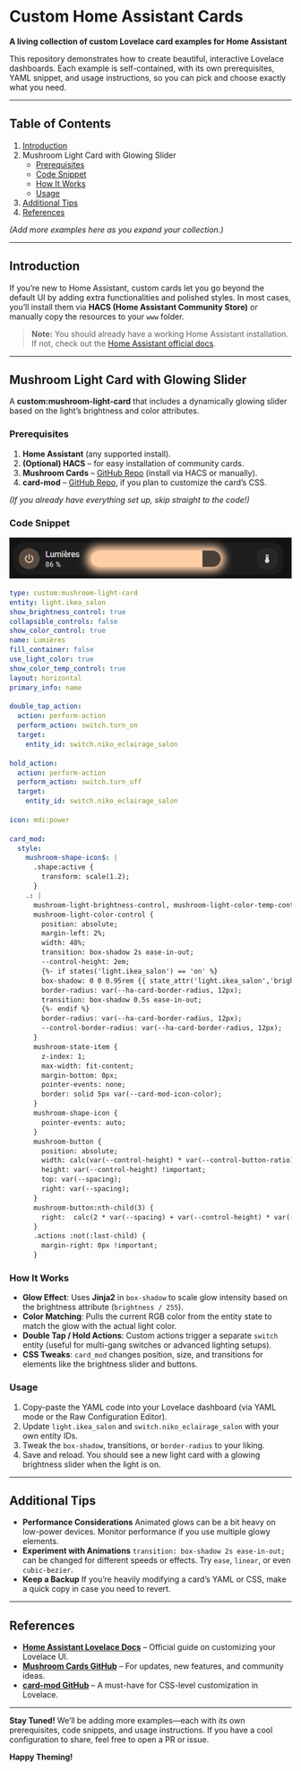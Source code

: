 # Custom Home Assistant Cards

**A living collection of custom Lovelace card examples for Home Assistant**

This repository demonstrates how to create beautiful, interactive Lovelace dashboards. Each example is self-contained, with its own prerequisites, YAML snippet, and usage instructions, so you can pick and choose exactly what you need.

------

## Table of Contents

1. [Introduction](#introduction)
2. Mushroom Light Card with Glowing Slider
   - [Prerequisites](#prerequisites-1)
   - [Code Snippet](#code-snippet)
   - [How It Works](#how-it-works)
   - [Usage](#usage)
3. [Additional Tips](#additional-tips)
4. [References](#references)

*(Add more examples here as you expand your collection.)*

------

## Introduction

If you’re new to Home Assistant, custom cards let you go beyond the default UI by adding extra functionalities and polished styles. In most cases, you’ll install them via **HACS (Home Assistant Community Store)** or manually copy the resources to your `www` folder.

> **Note:** You should already have a working Home Assistant installation. If not, check out the [Home Assistant official docs](https://www.home-assistant.io/).

------

## Mushroom Light Card with Glowing Slider

A **custom:mushroom-light-card** that includes a dynamically glowing slider based on the light’s brightness and color attributes.

### Prerequisites

1. **Home Assistant** (any supported install).
2. **(Optional) HACS** – for easy installation of community cards.
3. **Mushroom Cards** – [GitHub Repo](https://github.com/piitaya/lovelace-mushroom) (install via HACS or manually).
4. **card-mod** – [GitHub Repo](https://github.com/thomasloven/lovelace-card-mod), if you plan to customize the card’s CSS.

*(If you already have everything set up, skip straight to the code!)*

### Code Snippet

![Mushroom-light-card-customCSS](CustomCard-Light-Slider-Glow.png)



```yaml
type: custom:mushroom-light-card
entity: light.ikea_salon
show_brightness_control: true
collapsible_controls: false
show_color_control: true
name: Lumières
fill_container: false
use_light_color: true
show_color_temp_control: true
layout: horizontal
primary_info: name

double_tap_action:
  action: perform-action
  perform_action: switch.turn_on
  target:
    entity_id: switch.niko_eclairage_salon

hold_action:
  action: perform-action
  perform_action: switch.turn_off
  target:
    entity_id: switch.niko_eclairage_salon

icon: mdi:power

card_mod:
  style:
    mushroom-shape-icon$: |
      .shape:active {
        transform: scale(1.2);
      }
    .: |
      mushroom-light-brightness-control, mushroom-light-color-temp-control,
      mushroom-light-color-control {      
        position: absolute;
        margin-left: 2%;
        width: 48%;
        transition: box-shadow 2s ease-in-out;
        --control-height: 2em;
        {%- if states('light.ikea_salon') == 'on' %}
        box-shadow: 0 0 0.95rem {{ state_attr('light.ikea_salon','brightness') /255 }}vh #{{ '%02x%02x%02x' | format((state_attr('light.ikea_salon','rgb_color') | list )[0], (state_attr('light.ikea_salon','rgb_color') | list )[1], (state_attr('light.ikea_salon','rgb_color') | list )[2]) }};
        border-radius: var(--ha-card-border-radius, 12px);
        transition: box-shadow 0.5s ease-in-out;
        {%- endif %}
        border-radius: var(--ha-card-border-radius, 12px);
        --control-border-radius: var(--ha-card-border-radius, 12px);
      } 
      mushroom-state-item {
        z-index: 1;
        max-width: fit-content;
        margin-bottom: 0px;
        pointer-events: none;
        border: solid 5px var(--card-mod-icon-color);
      } 
      mushroom-shape-icon {
        pointer-events: auto;
      }  
      mushroom-button {
        position: absolute;
        width: calc(var(--control-height) * var(--control-button-ratio)) !important;
        height: var(--control-height) !important;
        top: var(--spacing);
        right: var(--spacing);
      }
      mushroom-button:nth-child(3) {
        right:  calc(2 * var(--spacing) + var(--control-height) * var(--control-button-ratio));
      }
      .actions :not(:last-child) {
        margin-right: 0px !important;
      }

```

### How It Works

- **Glow Effect**: Uses **Jinja2** in `box-shadow` to scale glow intensity based on the brightness attribute (`brightness / 255`).
- **Color Matching**: Pulls the current RGB color from the entity state to match the glow with the actual light color.
- **Double Tap / Hold Actions**: Custom actions trigger a separate `switch` entity (useful for multi-gang switches or advanced lighting setups).
- **CSS Tweaks**: `card_mod` changes position, size, and transitions for elements like the brightness slider and buttons.

### Usage

1. Copy-paste the YAML code into your Lovelace dashboard (via YAML mode or the Raw Configuration Editor).
2. Update `light.ikea_salon` and `switch.niko_eclairage_salon` with your own entity IDs.
3. Tweak the `box-shadow`, transitions, or `border-radius` to your liking.
4. Save and reload. You should see a new light card with a glowing brightness slider when the light is on.

------

## Additional Tips

- **Performance Considerations**
   Animated glows can be a bit heavy on low-power devices. Monitor performance if you use multiple glowy elements.
- **Experiment with Animations**
   `transition: box-shadow 2s ease-in-out;` can be changed for different speeds or effects. Try `ease`, `linear`, or even `cubic-bezier`.
- **Keep a Backup**
   If you’re heavily modifying a card’s YAML or CSS, make a quick copy in case you need to revert.

------

## References

- **[Home Assistant Lovelace Docs](https://www.home-assistant.io/lovelace/)** – Official guide on customizing your Lovelace UI.
- **[Mushroom Cards GitHub](https://github.com/piitaya/lovelace-mushroom)** – For updates, new features, and community ideas.
- **[card-mod GitHub](https://github.com/thomasloven/lovelace-card-mod)** – A must-have for CSS-level customization in Lovelace.

------

**Stay Tuned!** We’ll be adding more examples—each with its own prerequisites, code snippets, and usage instructions. If you have a cool configuration to share, feel free to open a PR or issue.

**Happy Theming!**

